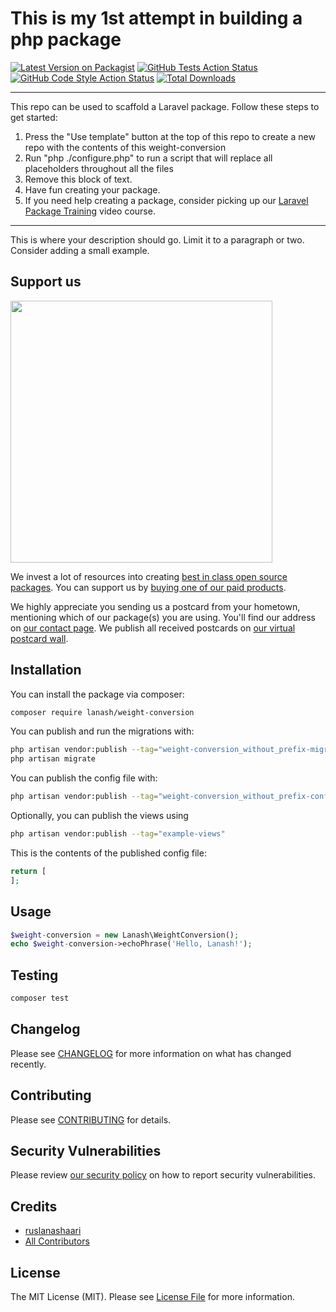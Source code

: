 # This is my 1st attempt in building a php package

[![Latest Version on Packagist](https://img.shields.io/packagist/v/lanash/weight-conversion.svg?style=flat-square)](https://packagist.org/packages/lanash/weight-conversion)
[![GitHub Tests Action Status](https://img.shields.io/github/workflow/status/lanash/weight-conversion/run-tests?label=tests)](https://github.com/lanash/weight-conversion/actions?query=workflow%3Arun-tests+branch%3Amain)
[![GitHub Code Style Action Status](https://img.shields.io/github/workflow/status/lanash/weight-conversion/Check%20&%20fix%20styling?label=code%20style)](https://github.com/lanash/weight-conversion/actions?query=workflow%3A"Check+%26+fix+styling"+branch%3Amain)
[![Total Downloads](https://img.shields.io/packagist/dt/lanash/weight-conversion.svg?style=flat-square)](https://packagist.org/packages/lanash/weight-conversion)

---
This repo can be used to scaffold a Laravel package. Follow these steps to get started:

1. Press the "Use template" button at the top of this repo to create a new repo with the contents of this weight-conversion
2. Run "php ./configure.php" to run a script that will replace all placeholders throughout all the files
3. Remove this block of text.
4. Have fun creating your package.
5. If you need help creating a package, consider picking up our <a href="https://laravelpackage.training">Laravel Package Training</a> video course.
---

This is where your description should go. Limit it to a paragraph or two. Consider adding a small example.

## Support us

[<img src="https://github-ads.s3.eu-central-1.amazonaws.com/weight-conversion.jpg?t=1" width="419px" />](https://spatie.be/github-ad-click/weight-conversion)

We invest a lot of resources into creating [best in class open source packages](https://spatie.be/open-source). You can support us by [buying one of our paid products](https://spatie.be/open-source/support-us).

We highly appreciate you sending us a postcard from your hometown, mentioning which of our package(s) you are using. You'll find our address on [our contact page](https://spatie.be/about-us). We publish all received postcards on [our virtual postcard wall](https://spatie.be/open-source/postcards).

## Installation

You can install the package via composer:

```bash
composer require lanash/weight-conversion
```

You can publish and run the migrations with:

```bash
php artisan vendor:publish --tag="weight-conversion_without_prefix-migrations"
php artisan migrate
```

You can publish the config file with:
```bash
php artisan vendor:publish --tag="weight-conversion_without_prefix-config"
```

Optionally, you can publish the views using

```bash
php artisan vendor:publish --tag="example-views"
```

This is the contents of the published config file:

```php
return [
];
```

## Usage

```php
$weight-conversion = new Lanash\WeightConversion();
echo $weight-conversion->echoPhrase('Hello, Lanash!');
```

## Testing

```bash
composer test
```

## Changelog

Please see [CHANGELOG](CHANGELOG.md) for more information on what has changed recently.

## Contributing

Please see [CONTRIBUTING](.github/CONTRIBUTING.md) for details.

## Security Vulnerabilities

Please review [our security policy](../../security/policy) on how to report security vulnerabilities.

## Credits

- [ruslanashaari](https://github.com/ruslanashaari)
- [All Contributors](../../contributors)

## License

The MIT License (MIT). Please see [License File](LICENSE.md) for more information.
